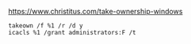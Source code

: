 
https://www.christitus.com/take-ownership-windows


```
takeown /f %1 /r /d y
icacls %1 /grant administrators:F /t
```
